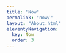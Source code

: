 ```yaml
---
title: "Now"
permalink: "now/"
layout: "About.html"
eleventyNavigation:
  key: Now
  order: 3
---
```


<!-- @format -->
